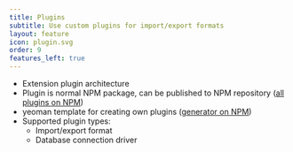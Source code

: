```yaml
---
title: Plugins
subtitle: Use custom plugins for import/export formats
layout: feature
icon: plugin.svg
order: 9
features_left: true
---
```


* Extension plugin architecture
* Plugin is normal NPM package, can be published to NPM repository ([all plugins on NPM](https://www.npmjs.com/search?q=keywords:dbgateplugin))
* yeoman template for creating own plugins ([generator on NPM](https://www.npmjs.com/package/generator-dbgate))
* Supported plugin types:
  * Import/export format
  * Database connection driver
